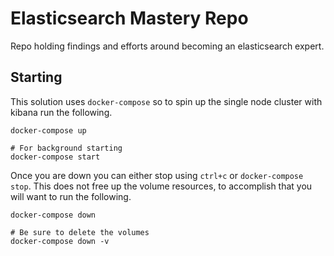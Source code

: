 Elasticsearch Mastery Repo
=============================================

Repo holding findings and efforts around becoming an elasticsearch expert.

## Starting

This solution uses `docker-compose` so to spin up the single node cluster with kibana run the following.  

    docker-compose up

    # For background starting 
    docker-compose start

Once you are down you can either stop using `ctrl+c` or `docker-compose stop`.  This does not free up the
volume resources, to accomplish that you will want to run the following. 

    docker-compose down

    # Be sure to delete the volumes
    docker-compose down -v


